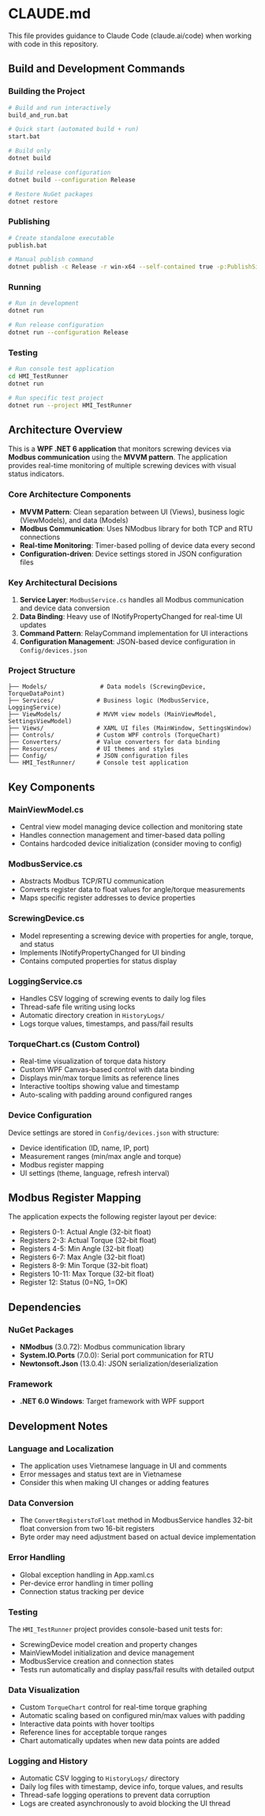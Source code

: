 # CLAUDE.md

This file provides guidance to Claude Code (claude.ai/code) when working with code in this repository.

## Build and Development Commands

### Building the Project
```bash
# Build and run interactively
build_and_run.bat

# Quick start (automated build + run)
start.bat

# Build only
dotnet build

# Build release configuration
dotnet build --configuration Release

# Restore NuGet packages
dotnet restore
```

### Publishing
```bash
# Create standalone executable
publish.bat

# Manual publish command
dotnet publish -c Release -r win-x64 --self-contained true -p:PublishSingleFile=true
```

### Running
```bash
# Run in development
dotnet run

# Run release configuration
dotnet run --configuration Release
```

### Testing
```bash
# Run console test application
cd HMI_TestRunner
dotnet run

# Run specific test project
dotnet run --project HMI_TestRunner
```

## Architecture Overview

This is a **WPF .NET 6 application** that monitors screwing devices via **Modbus communication** using the **MVVM pattern**. The application provides real-time monitoring of multiple screwing devices with visual status indicators.

### Core Architecture Components

- **MVVM Pattern**: Clean separation between UI (Views), business logic (ViewModels), and data (Models)
- **Modbus Communication**: Uses NModbus library for both TCP and RTU connections
- **Real-time Monitoring**: Timer-based polling of device data every second
- **Configuration-driven**: Device settings stored in JSON configuration files

### Key Architectural Decisions

1. **Service Layer**: `ModbusService.cs` handles all Modbus communication and device data conversion
2. **Data Binding**: Heavy use of INotifyPropertyChanged for real-time UI updates
3. **Command Pattern**: RelayCommand implementation for UI interactions
4. **Configuration Management**: JSON-based device configuration in `Config/devices.json`

### Project Structure

```
├── Models/               # Data models (ScrewingDevice, TorqueDataPoint)
├── Services/            # Business logic (ModbusService, LoggingService)
├── ViewModels/          # MVVM view models (MainViewModel, SettingsViewModel)
├── Views/               # XAML UI files (MainWindow, SettingsWindow)
├── Controls/            # Custom WPF controls (TorqueChart)
├── Converters/          # Value converters for data binding
├── Resources/           # UI themes and styles
├── Config/              # JSON configuration files
└── HMI_TestRunner/      # Console test application
```

## Key Components

### MainViewModel.cs
- Central view model managing device collection and monitoring state
- Handles connection management and timer-based data polling
- Contains hardcoded device initialization (consider moving to config)

### ModbusService.cs
- Abstracts Modbus TCP/RTU communication
- Converts register data to float values for angle/torque measurements
- Maps specific register addresses to device properties

### ScrewingDevice.cs
- Model representing a screwing device with properties for angle, torque, and status
- Implements INotifyPropertyChanged for UI binding
- Contains computed properties for status display

### LoggingService.cs
- Handles CSV logging of screwing events to daily log files
- Thread-safe file writing using locks
- Automatic directory creation in `HistoryLogs/`
- Logs torque values, timestamps, and pass/fail results

### TorqueChart.cs (Custom Control)
- Real-time visualization of torque data history
- Custom WPF Canvas-based control with data binding
- Displays min/max torque limits as reference lines
- Interactive tooltips showing value and timestamp
- Auto-scaling with padding around configured ranges

### Device Configuration
Device settings are stored in `Config/devices.json` with structure:
- Device identification (ID, name, IP, port)
- Measurement ranges (min/max angle and torque)
- Modbus register mapping
- UI settings (theme, language, refresh interval)

## Modbus Register Mapping

The application expects the following register layout per device:
- Registers 0-1: Actual Angle (32-bit float)
- Registers 2-3: Actual Torque (32-bit float)
- Registers 4-5: Min Angle (32-bit float)
- Registers 6-7: Max Angle (32-bit float)
- Registers 8-9: Min Torque (32-bit float)
- Registers 10-11: Max Torque (32-bit float)
- Register 12: Status (0=NG, 1=OK)

## Dependencies

### NuGet Packages
- **NModbus** (3.0.72): Modbus communication library
- **System.IO.Ports** (7.0.0): Serial port communication for RTU
- **Newtonsoft.Json** (13.0.4): JSON serialization/deserialization

### Framework
- **.NET 6.0 Windows**: Target framework with WPF support

## Development Notes

### Language and Localization
- The application uses Vietnamese language in UI and comments
- Error messages and status text are in Vietnamese
- Consider this when making UI changes or adding features

### Data Conversion
- The `ConvertRegistersToFloat` method in ModbusService handles 32-bit float conversion from two 16-bit registers
- Byte order may need adjustment based on actual device implementation

### Error Handling
- Global exception handling in App.xaml.cs
- Per-device error handling in timer polling
- Connection status tracking per device

### Testing
The `HMI_TestRunner` project provides console-based unit tests for:
- ScrewingDevice model creation and property changes
- MainViewModel initialization and device management
- ModbusService creation and connection states
- Tests run automatically and display pass/fail results with detailed output

### Data Visualization
- Custom `TorqueChart` control for real-time torque graphing
- Automatic scaling based on configured min/max values with padding
- Interactive data points with hover tooltips
- Reference lines for acceptable torque ranges
- Chart automatically updates when new data points are added

### Logging and History
- Automatic CSV logging to `HistoryLogs/` directory
- Daily log files with timestamp, device info, torque values, and results
- Thread-safe logging operations to prevent data corruption
- Logs are created asynchronously to avoid blocking the UI thread